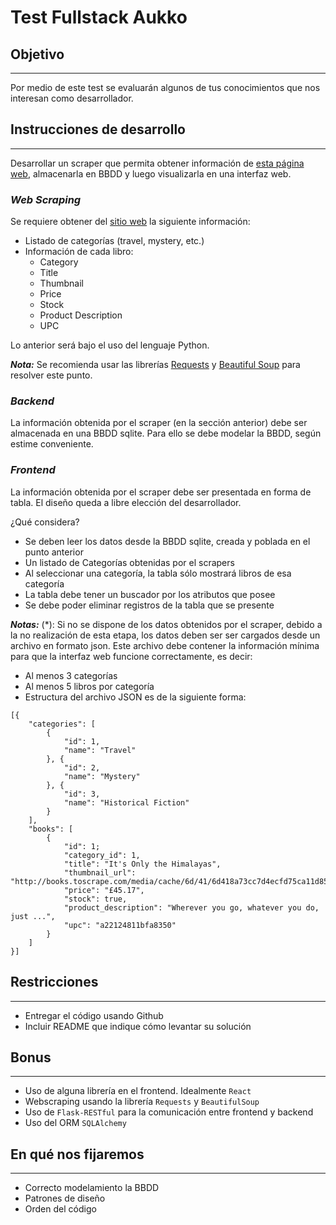 # Test Fullstack Aukko

## Objetivo
---
Por medio de este test se evaluarán algunos de tus conocimientos que nos interesan como desarrollador.


## Instrucciones de desarrollo
---
Desarrollar un scraper que permita obtener información de [esta página web](http://books.toscrape.com/index.html), almacenarla en BBDD y luego visualizarla en una interfaz web.


### *Web Scraping*

Se requiere obtener del [sitio web](http://books.toscrape.com/index.html) la siguiente información:

* Listado de categorías (travel, mystery, etc.)
* Información de cada libro:
  * Category
  * Title
  * Thumbnail
  * Price
  * Stock
  * Product Description
  * UPC

Lo anterior será bajo el uso del lenguaje Python.

***Nota:*** Se recomienda usar las librerías [Requests](http://docs.python-requests.org/en/master/) y [Beautiful Soup](https://www.crummy.com/software/BeautifulSoup/bs4/doc/) para resolver este punto.

### *Backend*

La información obtenida por el scraper (en la sección anterior) debe ser almacenada en una BBDD sqlite. Para ello se debe modelar la BBDD, según estime conveniente.

### *Frontend*

La información obtenida por el scraper debe ser presentada en forma de tabla. El diseño queda a libre elección del desarrollador.

¿Qué considera?
* Se deben leer los datos desde la BBDD sqlite, creada y poblada en el punto anterior
* Un listado de Categorías obtenidas por el scrapers
* Al seleccionar una categoría, la tabla sólo mostrará libros de esa categoría
* La tabla debe tener un buscador por los atributos que posee
* Se debe poder eliminar registros de la tabla que se presente

***Notas:***
(*): Si no se dispone de los datos obtenidos por el scraper, debido a la no realización de esta etapa, los datos deben ser ser cargados desde un archivo en formato json. Este archivo debe contener la información mínima para que la interfaz web funcione correctamente, es decir:
* Al menos 3 categorías
* Al menos 5 libros por categoría
* Estructura del archivo JSON es de la siguiente forma:
```
[{
    "categories": [
        {
            "id": 1,
            "name": "Travel"
        }, {
            "id": 2,
            "name": "Mystery"
        }, {
            "id": 3,
            "name": "Historical Fiction"
        }
    ],
    "books": [
        {
            "id": 1;
            "category_id": 1,
            "title": "It's Only the Himalayas",
            "thumbnail_url": "http://books.toscrape.com/media/cache/6d/41/6d418a73cc7d4ecfd75ca11d854041db.jpg",
            "price": "£45.17",
            "stock": true,
            "product_description": "Wherever you go, whatever you do, just ...",
            "upc": "a22124811bfa8350"
        }
    ]
}]
```

## Restricciones
---
* Entregar el código usando Github
* Incluir README que indique cómo levantar su solución


## Bonus
---
* Uso de alguna librería en el frontend. Idealmente `React`
* Webscraping usando la librería `Requests` y `BeautifulSoup`
* Uso de `Flask-RESTful` para la comunicación entre frontend y backend
* Uso del ORM `SQLAlchemy`


## En qué nos fijaremos 
---
* Correcto modelamiento la BBDD
* Patrones de diseño
* Orden del código


